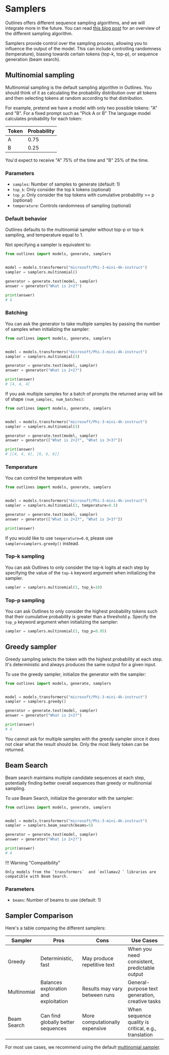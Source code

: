 # Samplers

Outlines offers different sequence sampling algorithms, and we will integrate more in the future. You can read [this blog post](https://huggingface.co/blog/how-to-generate) for an overview of the different sampling algorithm.

Samplers provide control over the sampling process, allowing you to influence the output of the model. This can include controlling randomness (temperature), biasing towards certain tokens (top-k, top-p), or sequence generation (beam search).

## Multinomial sampling

Multinomial sampling is the default sampling algorithm in Outlines. You should think of it as calculating the probability distribution over all tokens and then selecting tokens at random according to that distribution.

For example, pretend we have a model with only two possible tokens: "A" and "B". For a fixed prompt such as "Pick A or B" The language model calculates probability for each token:

| Token | Probability |
|-------|-------------|
| A     | 0.75        |
| B     | 0.25        |

You'd expect to receive "A" 75% of the time and "B" 25% of the time.

### Parameters

- `samples`: Number of samples to generate (default: 1)
- `top_k`: Only consider the top k tokens (optional)
- `top_p`: Only consider the top tokens with cumulative probability >= p (optional)
- `temperature`: Controls randomness of sampling (optional)

### Default behavior

Outlines defaults to the multinomial sampler without top-p or top-k sampling, and temperature equal to 1. 

Not specifying a sampler is equivalent to:

```python
from outlines import models, generate, samplers


model = models.transformers("microsoft/Phi-3-mini-4k-instruct")
sampler = samplers.multinomial()

generator = generate.text(model, sampler)
answer = generator("What is 2+2?")

print(answer)
# 4
```

### Batching

You can ask the generator to take multiple samples by passing the number of samples when initializing the sampler:

```python
from outlines import models, generate, samplers


model = models.transformers("microsoft/Phi-3-mini-4k-instruct")
sampler = samplers.multinomial(3)

generator = generate.text(model, sampler)
answer = generator("What is 2+2?")

print(answer)
# [4, 4, 4]
```

If you ask multiple samples for a batch of prompts the returned array will be of shape `(num_samples, num_batches)`:

```python
from outlines import models, generate, samplers


model = models.transformers("microsoft/Phi-3-mini-4k-instruct")
sampler = samplers.multinomial(3)

generator = generate.text(model, sampler)
answer = generator(["What is 2+2?", "What is 3+3?"])

print(answer)
# [[4, 4, 4], [6, 6, 6]]
```

### Temperature

You can control the temperature with

```python
from outlines import models, generate, samplers


model = models.transformers("microsoft/Phi-3-mini-4k-instruct")
sampler = samplers.multinomial(3, temperature=0.5)

generator = generate.text(model, sampler)
answer = generator(["What is 2+2?", "What is 3+3?"])

print(answer)
```

If you would like to use `temperature=0.0`, please use `sampler=samplers.greedy()` instead.

### Top-k sampling

You can ask Outlines to only consider the top-k logits at each step by specifying the value of the `top-k` keyword argument when initializing the sampler.

```python
sampler = samplers.multinomial(3, top_k=10)
```

### Top-p sampling

You can ask Outlines to only consider the highest probability tokens such that their cumulative probability is greater than a threshold `p`. Specify the `top_p` keyword argument when initializing the sampler:


```python
sampler = samplers.multinomial(3, top_p=0.95)
```

## Greedy sampler

Greedy sampling selects the token with the highest probability at each step. It's deterministic and always produces the same output for a given input.

To use the greedy sampler, initialize the generator with the sampler:


```python
from outlines import models, generate, samplers


model = models.transformers("microsoft/Phi-3-mini-4k-instruct")
sampler = samplers.greedy()

generator = generate.text(model, sampler)
answer = generator("What is 2+2?")

print(answer)
# 4
```

You cannot ask for multiple samples with the greedy sampler since it does not clear what the result should be. Only the most likely token can be returned.


## Beam Search

Beam search maintains multiple candidate sequences at each step, potentially finding better overall sequences than greedy or multinomial sampling.

To use Beam Search, initialize the generator with the sampler:

```python
from outlines import models, generate, samplers


model = models.transformers("microsoft/Phi-3-mini-4k-instruct")
sampler = samplers.beam_search(beams=5)

generator = generate.text(model, sampler)
answer = generator("What is 2+2?")

print(answer)
# 4
```
!!! Warning "Compatibility"

    Only models from the `transformers`  and `exllamav2 ` libraries are compatible with Beam Search.

### Parameters

- `beams`: Number of beams to use (default: 1)

## Sampler Comparison

Here's a table comparing the different samplers:

| Sampler | Pros | Cons | Use Cases |
|---------|------|------|-----------|
| Greedy | Deterministic, fast | May produce repetitive text | When you need consistent, predictable output |
| Multinomial | Balances exploration and exploitation | Results may vary between runs | General-purpose text generation, creative tasks |
| Beam Search | Can find globally better sequences | More computationally expensive | When sequence quality is critical, e.g., translation |

For most use cases, we recommend using the default [multinomial sampler](#multinomial-sampling).